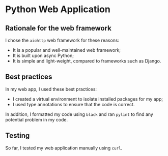 # Python Web Application

## Rationale for the web framework

I chose the `aiohttp` web framework for these reasons:

- It is a popular and well-maintained web framework;
- It is built upon async Python;
- It is simple and light-weight, compared to frameworks such as Django.

## Best practices

In my web app, I used these best practices:

- I created a virtual environment to isolate installed packages for my app;
- I used type annotations to ensure that the code is correct.

In addition, I formatted my code using `black` and ran `pylint` to find any
potential problem in my code.

## Testing

So far, I tested my web application manually using `curl`.
